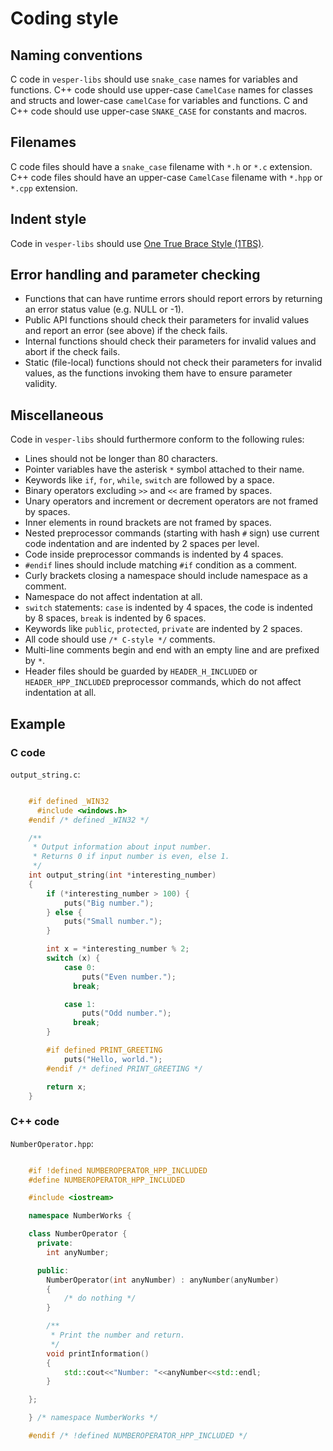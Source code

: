 
# Coding style

## Naming conventions

C code in `vesper-libs` should use `snake_case` names for variables and
functions.
C++ code should use upper-case `CamelCase` names for classes and
structs and lower-case `camelCase` for variables and functions.
C and C++ code should use upper-case `SNAKE_CASE` for constants and macros.

## Filenames

C code files should have a `snake_case` filename with `*.h` or `*.c` extension.
C++ code files should have an upper-case `CamelCase` filename with `*.hpp` or
`*.cpp` extension.

## Indent style

Code in `vesper-libs` should use [One True Brace Style (1TBS)][1TBS_link].

[1TBS_link]:
http://en.wikipedia.org/wiki/Indent_style#Variant:_1TBS

## Error handling and parameter checking

* Functions that can have runtime errors should report errors by returning
  an error status value (e.g. NULL or -1).
* Public API functions should check their parameters for invalid values and
  report an error (see above) if the check fails.
* Internal functions should check their parameters for invalid values and
  abort if the check fails.
* Static (file-local) functions should not check their parameters for invalid
  values, as the functions invoking them have to ensure parameter validity.

## Miscellaneous

Code in `vesper-libs` should furthermore conform to the following rules:

* Lines should not be longer than 80 characters.
* Pointer variables have the asterisk `*` symbol attached to their name.
* Keywords like `if`, `for`, `while`, `switch` are followed by a space.
* Binary operators excluding `>>` and `<<` are framed by spaces.
* Unary operators and increment or decrement operators are not framed by spaces.
* Inner elements in round brackets are not framed by spaces.
* Nested preprocessor commands (starting with hash `#` sign) use current code
  indentation and are indented by 2 spaces per level.
* Code inside preprocessor commands is indented by 4 spaces.
* `#endif` lines should include matching `#if` condition as a comment.
* Curly brackets closing a namespace should include namespace as a comment.
* Namespace do not affect indentation at all.
* `switch` statements: `case` is indented by 4 spaces, the code is indented by 8
  spaces, `break` is indented by 6 spaces.
* Keywords like `public`, `protected`, `private` are indented by 2 spaces.
* All code should use `/* C-style */` comments.
* Multi-line comments begin and end with an empty line and are prefixed by `*`.
* Header files should be guarded by `HEADER_H_INCLUDED` or `HEADER_HPP_INCLUDED`
  preprocessor commands, which do not affect indentation at all.

## Example

### C code

`output_string.c`:

```C

    #if defined _WIN32
      #include <windows.h>
    #endif /* defined _WIN32 */

    /**
     * Output information about input number.
     * Returns 0 if input number is even, else 1.
     */
    int output_string(int *interesting_number)
    {
        if (*interesting_number > 100) {
            puts("Big number.");
        } else {
            puts("Small number.");
        }

        int x = *interesting_number % 2;
        switch (x) {
            case 0:
                puts("Even number.");
              break;

            case 1:
                puts("Odd number.");
              break;
        }

        #if defined PRINT_GREETING
            puts("Hello, world.");
        #endif /* defined PRINT_GREETING */

        return x;
    }

```

### C++ code

`NumberOperator.hpp`:

```C++

    #if !defined NUMBEROPERATOR_HPP_INCLUDED
    #define NUMBEROPERATOR_HPP_INCLUDED

    #include <iostream>

    namespace NumberWorks {

    class NumberOperator {
      private:
        int anyNumber;

      public:
        NumberOperator(int anyNumber) : anyNumber(anyNumber)
        {
            /* do nothing */
        }

        /**
         * Print the number and return.
         */
        void printInformation()
        {
            std::cout<<"Number: "<<anyNumber<<std::endl;
        }

    };

    } /* namespace NumberWorks */

    #endif /* !defined NUMBEROPERATOR_HPP_INCLUDED */

```
